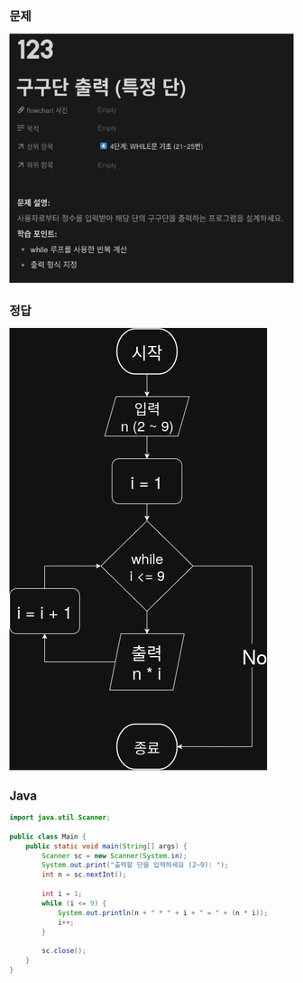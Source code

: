 ## 문제
![](Question.png)

## 정답
![](Answer.png)

## Java
```java
import java.util.Scanner;

public class Main {
    public static void main(String[] args) {
        Scanner sc = new Scanner(System.in);
        System.out.print("출력할 단을 입력하세요 (2~9): ");
        int n = sc.nextInt();

        int i = 1;
        while (i <= 9) {
            System.out.println(n + " * " + i + " = " + (n * i));
            i++;
        }

        sc.close();
    }
}
```

